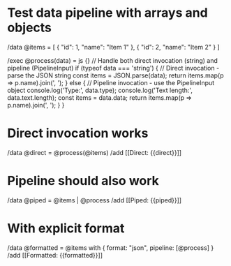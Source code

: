 # Test data pipeline with arrays and objects

/data @items = [
  { "id": 1, "name": "Item 1" },
  { "id": 2, "name": "Item 2" }
]

/exec @process(data) = js {}
  // Handle both direct invocation (string) and pipeline (PipelineInput)
  if (typeof data === 'string') {
    // Direct invocation - parse the JSON string
    const items = JSON.parse(data);
    return items.map(p => p.name).join(', ');
  } else {
    // Pipeline invocation - use the PipelineInput object
    console.log('Type:', data.type);
    console.log('Text length:', data.text.length);
    const items = data.data;
    return items.map(p => p.name).join(', ');
  }
}

# Direct invocation works
/data @direct = @process(@items)
/add [[Direct: {{direct}}]]

# Pipeline should also work
/data @piped = @items | @process
/add [[Piped: {{piped}}]]

# With explicit format
/data @formatted = @items with { format: "json", pipeline: [@process] }
/add [[Formatted: {{formatted}}]]